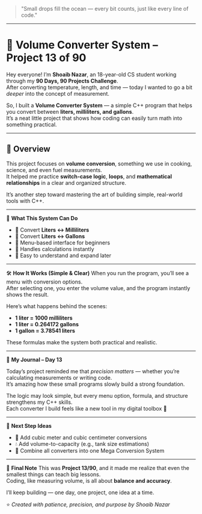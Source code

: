 > "Small drops fill the ocean — every bit counts, just like every line of code."

---

# 🧪 Volume Converter System – Project 13 of 90

Hey everyone! I’m **Shoaib Nazar**, an 18-year-old CS student working through my **90 Days, 90 Projects Challenge**.  
After converting temperature, length, and time — today I wanted to go a bit *deeper* into the concept of measurement.  

So, I built a **Volume Converter System** — a simple C++ program that helps you convert between **liters, milliliters, and gallons**.  
It’s a neat little project that shows how coding can easily turn math into something practical.

---

## 🧩 Overview
This project focuses on **volume conversion**, something we use in cooking, science, and even fuel measurements.  
It helped me practice **switch-case logic**, **loops**, and **mathematical relationships** in a clear and organized structure.  

It’s another step toward mastering the art of building simple, real-world tools with C++.

---

🌟 **What This System Can Do**
- 🔁 Convert **Liters ↔ Milliliters**  
- 🔁 Convert **Liters ↔ Gallons**  
- 🧭 Menu-based interface for beginners  
- 💾 Handles calculations instantly  
- 🎯 Easy to understand and expand later  

---

🛠️ **How It Works (Simple & Clear)**
When you run the program, you’ll see a menu with conversion options.  
After selecting one, you enter the volume value, and the program instantly shows the result.

Here’s what happens behind the scenes:
- **1 liter = 1000 milliliters**  
- **1 liter = 0.264172 gallons**  
- **1 gallon = 3.78541 liters**  

These formulas make the system both practical and realistic.

---

📝 **My Journal – Day 13**

Today’s project reminded me that *precision matters* — whether you’re calculating measurements or writing code.  
It’s amazing how these small programs slowly build a strong foundation.  

The logic may look simple, but every menu option, formula, and structure strengthens my C++ skills.  
Each converter I build feels like a new tool in my digital toolbox 🔧  

---

🚀 **Next Step Ideas**
- 🧱 Add cubic meter and cubic centimeter conversions  
- 💧 Add volume-to-capacity (e.g., tank size estimations)  
- 🧮 Combine all converters into one Mega Conversion System  

---

🎯 **Final Note**
This was **Project 13/90**, and it made me realize that even the smallest things can teach big lessons.  
Coding, like measuring volume, is all about **balance and accuracy**.  

I’ll keep building — one day, one project, one idea at a time.  

⭐ *Created with patience, precision, and purpose by Shoaib Nazar*
